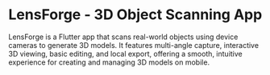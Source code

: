 # LensForge - 3D Object Scanning App
LensForge is a Flutter app that scans real-world objects using device cameras to generate 3D models. It features multi-angle capture, interactive 3D viewing, basic editing, and local export, offering a smooth, intuitive experience for creating and managing 3D models on mobile.
